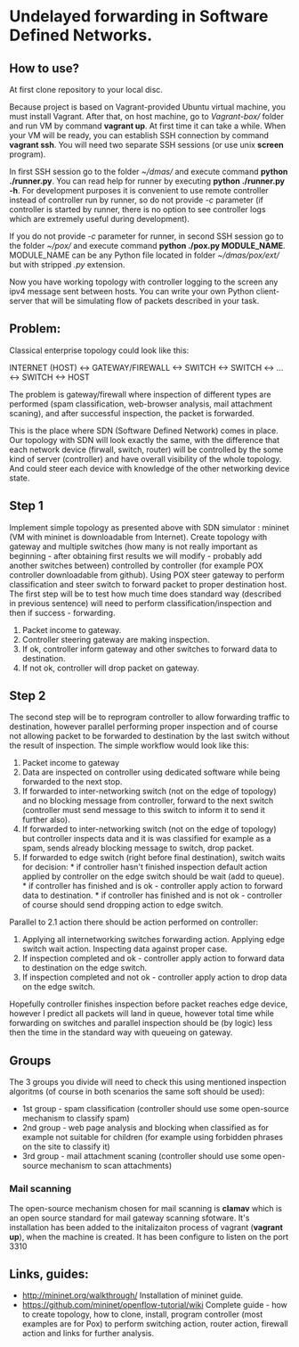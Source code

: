 # Undelayed forwarding in Software Defined Networks.

## How to use?

At first clone repository to your local disc.

Because project is based on Vagrant-provided Ubuntu virtual machine, you must install Vagrant.
After that, on host machine, go to *Vagrant-box/* folder and run VM by command **vagrant up**.
At first time it can take a while.
When your VM will be ready, you can establish SSH connection by command **vagrant ssh**.
You will need two separate SSH sessions (or use unix **screen** program).

In first SSH session go to the folder *~/dmas/* and execute command **python ./runner.py**.
You can read help for runner by executing **python ./runner.py -h**.
For development purposes it is convenient to use remote controller instead of controller run by runner, so do not provide *-c* parameter
(if controller is started by runner, there is no option to see controller logs which are extremely useful during development).

If you do not provide *-c* parameter for runner, in second SSH session go to the folder *~/pox/* and execute command **python ./pox.py MODULE_NAME**.
MODULE_NAME can be any Python file located in folder *~/dmas/pox/ext/* but with stripped *.py* extension.

Now you have working topology with controller logging to the screen any ipv4 message sent between hosts.
You can write your own Python client-server that will be simulating flow of packets described in your task.

## Problem:

Classical enterprise topology could look like this:

INTERNET (HOST) <-> GATEWAY/FIREWALL <-> SWITCH <-> SWITCH <-> ... <-> SWITCH <-> HOST

The problem is gateway/firewall where inspection of different types are performed (spam classification, web-browser analysis, mail attachment scaning), and after successful inspection, the packet is forwarded.

This is the place where SDN (Software Defined Network) comes in place. Our topology with SDN will look exactly the same, with the difference that each network device (firwall, switch, router) will be controlled by the some kind of server (controller) and have overall visibility of the whole topology. And could steer each device with knowledge of the other networking device state.

## Step 1

Implement simple topology as presented above with SDN simulator : mininet (VM with mininet is downloadable from Internet).
Create topology with gateway and multiple switches  (how many is not really important as beginning - after obtaining first results we will modify - probably add another switches between) controlled by controller (for example POX controller downloadable from github). Using POX steer gateway to perform classification and steer switch to forward packet to proper destination host.
The first step will be to test how much time does standard way (described in previous sentence) will need to perform classification/inspection and then if success - forwarding.

1. Packet income to gateway.
2. Controller steering gateway are making inspection.
  1. If ok, controller inform gateway and other switches to forward data to destination.
  2. If not ok, controller will drop packet on gateway.

## Step 2

The second step will be to reprogram controller to allow forwarding traffic to destination, however parallel performing proper inspection and of course not allowing packet to be forwarded to destination by the last switch without the result of inspection. The simple workflow would look like this:

1. Packet income to gateway
2. Data are inspected on controller using dedicated software while being forwarded to the next stop.
  1. If forwarded to inter-networking switch (not on the edge of topology) and no blocking message from controller, forward to the next switch (controller must send message to this switch to inform it to send it further also).
  2. If forwarded to inter-networking switch (not on the edge of topology) but controller inspects data and it is was classified for example as a spam, sends already blocking message to switch, drop packet.
  3. If forwarded to edge switch (right before final destination), switch waits for decision:
    * if controller hasn't finished inspection default action applied by controller on the edge switch should be wait (add to queue).
    * if controller has finished and is ok - controller apply action to forward data to destination.
    * if controller has finished and is not ok - controller of course should send dropping action to edge switch.

Parallel to 2.1 action there should be action performed on controller:
  1. Applying all internetworking switches forwarding action. Applying edge switch wait action. Inspecting data against proper case.
  2. If inspection completed and ok - controller apply action to forward data to destination on the edge switch.
  3. If inspection completed and not ok - controller apply action to drop data on the edge switch.

Hopefully controller finishes inspection before packet reaches edge device, however I predict all packets will land in queue, however total time while forwarding on switches and parallel inspection should be (by logic) less then the time in the standard way with queueing on gateway.

## Groups

The 3 groups you divide will need to check this using mentioned inspection algoritms (of course in both scenarios the same soft should be used):

* 1st group - spam classification (controller should use some open-source mechanism to classify spam)
* 2nd group - web page analysis and blocking when classified as for example not suitable for children (for example using forbidden phrases on the site to classify it)
* 3rd group - mail attachment scaning (controller should use some open-source mechanism to scan attachments)

### Mail scanning 

The open-source mechanism chosen for mail scanning is **clamav** which is an open source standard for mail gateway scanning sfotware. 
It's installation has been added to the initalizaiton process of vagrant (**vagrant up**), when the machine is created. 
It has been configure to listen on the port 3310

## Links, guides:
- http://mininet.org/walkthrough/ Installation of mininet guide.
- https://github.com/mininet/openflow-tutorial/wiki Complete guide - how to create topology, how to clone, install, program controller (most examples are for Pox) to perform switching action, router action, firewall action and links for further analysis.